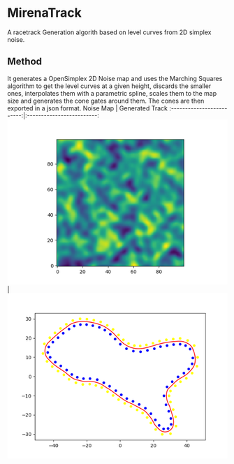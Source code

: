 # MirenaTrack
A racetrack Generation algorith based on level curves from 2D simplex noise.

## Method
It generates a OpenSimplex 2D Noise map and uses the Marching Squares algorithm to get the level curves at a given height, discards the smaller ones, interpolates them with a parametric spline, scales them to the map
size and generates the cone gates around them. The cones are then exported in a json format.
Noise Map                  | Generated Track
:-------------------------:|:-------------------------:
![image](docs/Noise.png)   | ![image](docs/Track.png)
